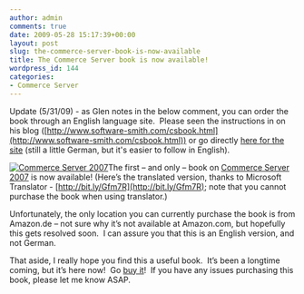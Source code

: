 ```yaml
---
author: admin
comments: true
date: 2009-05-28 15:17:39+00:00
layout: post
slug: the-commerce-server-book-is-now-available
title: The Commerce Server book is now available!
wordpress_id: 144
categories:
- Commerce Server
---
```


Update (5/31/09) - as Glen notes in the below comment, you can order the book through an English language site.  Please seen the instructions in on his blog ([http://www.software-smith.com/csbook.html](http://www.software-smith.com/csbook.html)) or go directly [here for the site](http://www.stauffacher.ch/en/ste_start_startseite/mailartikel/ID17591813.html?jumpId=4309055) (still a little German, but it's easier to follow in English).

[![Commerce Server 2007](https://wadewegner.blob.core.windows.net/wordpress/2009/05/image.png)](http://www.amazon.de/Software-Smiths-Commerce-Server-2007-Smith/dp/3837038564/ref=sr_1_3?ie=UTF8&s=books&qid=1242725175&sr=8-3)The first – and only – book on [Commerce Server 2007](http://www.amazon.de/Software-Smiths-Commerce-Server-2007-Smith/dp/3837038564/ref=sr_1_3?ie=UTF8&s=books&qid=1242725175&sr=8-3) is now available! (Here’s the translated version, thanks to Microsoft Translator - [http://bit.ly/Gfm7R](http://bit.ly/Gfm7R); note that you cannot purchase the book when using translator.)

Unfortunately, the only location you can currently purchase the book is from Amazon.de – not sure why it’s not available at Amazon.com, but hopefully this gets resolved soon.  I can assure you that this is an English version, and not German.

That aside, I really hope you find this a useful book.  It’s been a longtime coming, but it’s here now!  Go [buy it](http://www.amazon.de/Software-Smiths-Commerce-Server-2007-Smith/dp/3837038564/ref=sr_1_3?ie=UTF8&s=books&qid=1242725175&sr=8-3)!  If you have any issues purchasing this book, please let me know ASAP.
